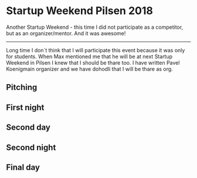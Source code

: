 # Startup Weekend Pilsen 2018

<!--date:2018-05-11--2018-05-13-->

Another Startup Weekend - this time I did not participate as a competitor, but as an organizer/mentor. And it was awesome!

---

Long time I don`t think that I will participate this event because it was only for students. 
When <person>Max</person> mentioned me that he will be at next Startup Weekend in Pilsen I knew that I should be thare too. I have written <person>Pavel Koenig<role>main organizer</role></person> and we have dohodli that I will be thare as org.

## Pitching


## First night

## Second day

## Second night


## Final day